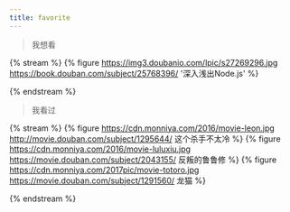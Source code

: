 ```yaml
---
title: favorite
---
```

> 我想看

{% stream %}
{% figure https://img3.doubanio.com/lpic/s27269296.jpg https://book.douban.com/subject/25768396/  '深入浅出Node.js' %}


{% endstream %}

> 我看过

{% stream %}
{% figure https://cdn.monniya.com/2016/movie-leon.jpg http://movie.douban.com/subject/1295644/  这个杀手不太冷 %}
{% figure https://cdn.monniya.com/2016/movie-luluxiu.jpg https://movie.douban.com/subject/2043155/  反叛的鲁鲁修 %}
{% figure https://cdn.monniya.com/2017pic/movie-totoro.jpg https://movie.douban.com/subject/1291560/  龙猫 %}

{% endstream %}